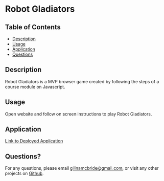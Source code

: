 # Robot Gladiators

## Table of Contents

- [Description](#description)
- [Usage](#usage)
- [Application](#application)
- [Questions](#questions)

## Description

Robot Gladiators is a MVP browser game created by following the steps of a course module on Javascript.

## Usage

Open website and follow on screen instructions to play Robot Gladiators.

## Application

[Link to Deployed Application](https://gilinamcbride.github.io/robot-gladiators/)

## Questions?

For any questions, please email gilinamcbride@gmail.com, or visit any other projects on [Github](github.com/gilinamcbride).
